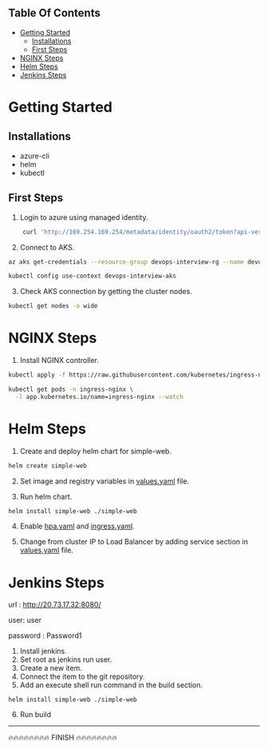 ## Table Of Contents
- [Getting Started](#getting-started)
  - [Installations](#installations)
  - [First Steps](#first-steps)
- [NGINX Steps](#nginx-steps)
- [Helm Steps](#helm-steps)
- [Jenkins Steps](#jenkins-steps)

# Getting Started

## Installations
- azure-cli
- helm
- kubectl

## First Steps
1. Login to azure using managed identity.
```bash
    curl 'http://169.254.169.254/metadata/identity/oauth2/token?api-version=2018-02-01&resource=https://management.azure.com/' -H Metadata:true   
```
2. Connect to AKS.
```bash
az aks get-credentials --resource-group devops-interview-rg --name devops-interview-aks

kubectl config use-context devops-interview-aks
```

3. Check AKS connection by getting the cluster nodes.
```bash
kubectl get nodes -o wide
```


# NGINX Steps
1. Install NGINX controller.
```bash
kubectl apply -f https://raw.githubusercontent.com/kubernetes/ingress-nginx/controller-v0.45.0/deploy/static/provider/cloud/deploy.yaml

kubectl get pods -n ingress-nginx \
  -l app.kubernetes.io/name=ingress-nginx --watch

``` 
# Helm Steps
1. Create and deploy helm chart for simple-web.

```bash
helm create simple-web
```

2. Set image and registry variables in [values.yaml](/simple-web/values.yaml) file.

3. Run helm chart.
```bash
helm install simple-web ./simple-web
```

4. Enable [hpa.yaml](simple-web/templates/hpa.yaml) and [ingress.yaml](simple-web/templates/ingress.yaml).
   
5. Change from cluster IP to Load Balancer by adding service section in [values.yaml](/simple-web/values.yaml) file.
   
# Jenkins Steps
url : http://20.73.17.32:8080/

user: user

password : Password1
1. Install jenkins.
2. Set root as jenkins run user.
3. Create a new item.
4. Connect the item to the git repository.
5. Add an execute shell run command in the build section.
```
helm install simple-web ./simple-web
```
6. Run build 

---
🔥🔥🔥🔥🔥🔥🔥🔥 FINISH 🔥🔥🔥🔥🔥🔥🔥🔥

